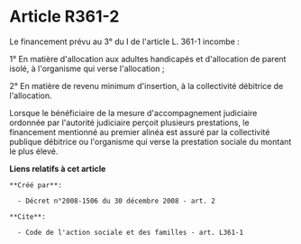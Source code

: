 # Article R361-2

Le financement prévu au 3° du I de l'article L. 361-1 incombe : 

1° En matière d'allocation aux adultes handicapés et d'allocation de parent isolé, à l'organisme qui verse l'allocation ; 

2° En matière de revenu minimum d'insertion, à la collectivité débitrice de l'allocation. 

Lorsque le bénéficiaire de la mesure d'accompagnement judiciaire ordonnée par l'autorité judiciaire perçoit plusieurs
prestations, le financement mentionné au premier alinéa est assuré par la collectivité publique débitrice ou l'organisme qui
verse la prestation sociale du montant le plus élevé.

**Liens relatifs à cet article**

	**Créé par**:

	  - Décret n°2008-1506 du 30 décembre 2008 - art. 2

	**Cite**:

	  - Code de l'action sociale et des familles - art. L361-1
